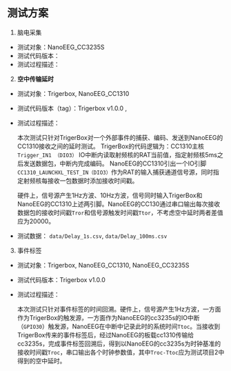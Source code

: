 `测试方案`
==========


1. 脑电采集 

- 测试对象：NanoEEG_CC3235S
- 测试代码版本：
- 测试过程描述：

2. **空中传输延时**

- 测试对象：Trigerbox, NanoEEG_CC1310
- 测试代码版本（tag）：Trigerbox v1.0.0 , 
- 测试过程描述：

    本次测试只针对TrigerBox对一个外部事件的捕获、编码、发送到NanoEEG的CC1310接收之间的延时测试。
    TrigerBox的代码逻辑为：CC1310主核`Trigger_IN1 （DIO3）` IO中断内读取射频核的RAT当前值，指定射频核5ms之后发送数据包，中断内完成编码。
    NanoEEG的CC1310引出一个IO引脚`CC1310_LAUNCHXL_TEST_IN（DIO3）`作为RAT的输入捕获通道信号源，同时指定射频核每接收一包数据时添加接收时间戳。
    
    硬件上，信号源产生1Hz方波、10Hz方波，信号同时输入TrigerBox和NanoEEG的CC1310上述两引脚。NanoEEG的CC130通过串口输出每次接收数据包的接收时间戳`Tror`和信号源触发时间戳`Ttor`，不考虑空中延时两者差值应为20000。

- 测试数据： `data/Delay_1s.csv`, `data/Delay_100ms.csv` 


3. 事件标签

- 测试对象：Trigerbox, NanoEEG_CC1310, NanoEEG_CC3235S
- 测试代码版本：Trigerbox v1.0.0
- 测试过程描述：

    本次测试只针对事件标签的时间回溯。硬件上，信号源产生1Hz方波，一方面作为TrigerBox的触发源，一方面作为NanoEEG的cc3235s的IO中断（`GPIO30`）触发源，NanoEEG在中断中记录此时的系统时间`Ttoc`。当接收到TrigerBox传来的事件标签后，经过NanoEEG的板载cc1310传输给cc3235s，完成事件标签回溯后，得到以NanoEEG的cc3235s为时钟基准的接收时间戳`Troc`，串口输出各个时钟参数值，其中`Troc-Ttoc`应为测试项目2中得到的空中延时。